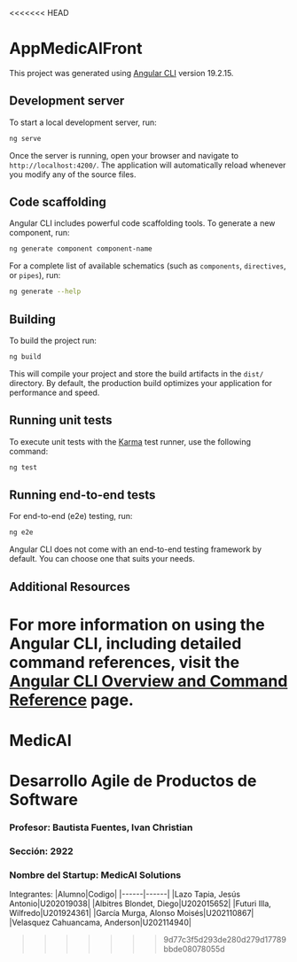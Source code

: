 <<<<<<< HEAD
# AppMedicAIFront

This project was generated using [Angular CLI](https://github.com/angular/angular-cli) version 19.2.15.

## Development server

To start a local development server, run:

```bash
ng serve
```

Once the server is running, open your browser and navigate to `http://localhost:4200/`. The application will automatically reload whenever you modify any of the source files.

## Code scaffolding

Angular CLI includes powerful code scaffolding tools. To generate a new component, run:

```bash
ng generate component component-name
```

For a complete list of available schematics (such as `components`, `directives`, or `pipes`), run:

```bash
ng generate --help
```

## Building

To build the project run:

```bash
ng build
```

This will compile your project and store the build artifacts in the `dist/` directory. By default, the production build optimizes your application for performance and speed.

## Running unit tests

To execute unit tests with the [Karma](https://karma-runner.github.io) test runner, use the following command:

```bash
ng test
```

## Running end-to-end tests

For end-to-end (e2e) testing, run:

```bash
ng e2e
```

Angular CLI does not come with an end-to-end testing framework by default. You can choose one that suits your needs.

## Additional Resources

For more information on using the Angular CLI, including detailed command references, visit the [Angular CLI Overview and Command Reference](https://angular.dev/tools/cli) page.
=======
# MedicAI

# Desarrollo Agile de Productos de Software

### Profesor: Bautista Fuentes, Ivan Christian

### Sección: 2922

### Nombre del Startup: MedicAI Solutions

Integrantes:
|Alumno|Codigo|
|------|------|
|Lazo Tapia, Jesús Antonio|U202019038|
|Albitres Blondet, Diego|U202015652|
|Futuri Illa, Wilfredo|U201924361|
|García Murga, Alonso Moisés|U202110867|
|Velasquez Cahuancama, Anderson|U202114940|
>>>>>>> 9d77c3f5d293de280d279d17789bbde08078055d

